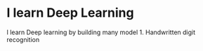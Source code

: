 # I learn Deep Learning
 I learn Deep learning by building many model
      1. Handwritten digit recognition
